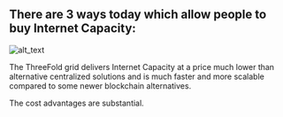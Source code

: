 ## There are 3 ways today which allow people to buy Internet Capacity:


![alt_text](./img/3ways_buy_capacity.png)


The ThreeFold grid delivers Internet Capacity at a price much lower than alternative centralized solutions and is much faster and more scalable compared to some newer blockchain alternatives.

The cost advantages are substantial.